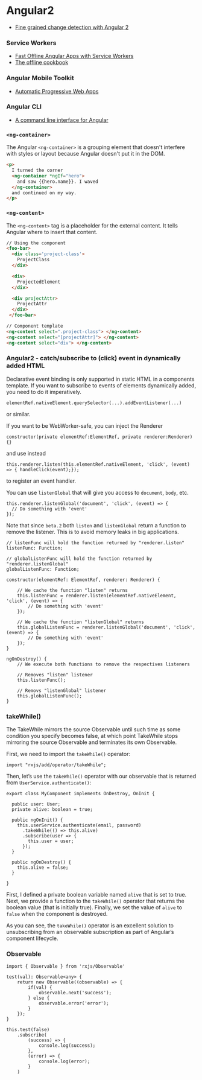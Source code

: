 # Angular2

* [Fine grained change detection with Angular 2](https://juristr.com/blog/2016/04/angular2-change-detection/)

### Service Workers
* [Fast Offline Angular Apps with Service Workers](https://coryrylan.com/blog/fast-offline-angular-apps-with-service-workers)
* [The offline cookbook](https://jakearchibald.com/2014/offline-cookbook/)

### Angular Mobile Toolkit
* [Automatic Progressive Web Apps](https://mobile.angular.io)

### Angular CLI
* [A command line interface for Angular](https://cli.angular.io)

### ```<ng-container>```
The Angular ```<ng-container>``` is a grouping element that doesn't interfere with styles or layout because Angular doesn't put it in the DOM.
```html
<p>
  I turned the corner
  <ng-container *ngIf="hero">
    and saw {{hero.name}}. I waved
  </ng-container>
  and continued on my way.
</p>
```

### ```<ng-content>```
The ```<ng-content>``` tag is a placeholder for the external content. It tells Angular where to insert that content.
```html
// Using the component
<foo-bar>
  <div class='project-class'>
    ProjectClass
  </div>

  <div>
    ProjectedElement
  </div>

  <div projectAttr>
    ProjectAttr
  </div>
 </foo-bar>
 ``` 
 
 ```html
 // Component template
<ng-content select=".project-class"> </ng-content>
<ng-content select="[projectAttr]"> </ng-content>
<ng-content select="div"> </ng-content>
```

### Angular2 - catch/subscribe to (click) event in dynamically added HTML  
Declarative event binding is only supported in static HTML in a components template.
If you want to subscribe to events of elements dynamically added, you need to do it imperatively.
```
elementRef.nativeElement.querySelector(...).addEventListener(...)
```
or similar.

If you want to be WebWorker-safe, you can inject the Renderer
```
constructor(private elementRef:ElementRef, private renderer:Renderer) {}
```
and use instead
```
this.renderer.listen(this.elementRef.nativeElement, 'click', (event) => { handleClick(event);});
```
to register an event handler.

You can use ```listenGlobal``` that will give you access to ```document```, ```body```, etc.
```
this.renderer.listenGlobal('document', 'click', (event) => {
  // Do something with 'event'
});
```

Note that since ```beta.2``` both ```listen``` and ```listenGlobal``` return a function to remove the listener. This is to avoid memory leaks in big applications.
```
// listenFunc will hold the function returned by "renderer.listen"
listenFunc: Function;

// globalListenFunc will hold the function returned by "renderer.listenGlobal"
globalListenFunc: Function;

constructor(elementRef: ElementRef, renderer: Renderer) {

    // We cache the function "listen" returns
    this.listenFunc = renderer.listen(elementRef.nativeElement, 'click', (event) => {
        // Do something with 'event'
    });

    // We cache the function "listenGlobal" returns
    this.globalListenFunc = renderer.listenGlobal('document', 'click', (event) => {
        // Do something with 'event'
    });
}

ngOnDestroy() {
    // We execute both functions to remove the respectives listeners

    // Removes "listen" listener
    this.listenFunc();

    // Removs "listenGlobal" listener
    this.globalListenFunc();
}
```

### takeWhile()

The TakeWhile mirrors the source Observable until such time as some condition you specify becomes false, at which point TakeWhile stops mirroring the source Observable and terminates its own Observable.

First, we need to import the ```takeWhile()``` operator:
```
import "rxjs/add/operator/takeWhile";
```

Then, let’s use the ```takeWhile()``` operator with our observable that is returned from ```UserService.authenticate()```:
```
export class MyComponent implements OnDestroy, OnInit {

  public user: User;
  private alive: boolean = true;

  public ngOnInit() {
    this.userService.authenticate(email, password)
      .takeWhile(() => this.alive)
      .subscribe(user => {
        this.user = user;
      });
  }

  public ngOnDestroy() {
    this.alive = false;
  }

}
```

First, I defined a private boolean variable named ```alive``` that is set to true. Next, we provide a function to the ```takeWhile()``` operator that returns the boolean value (that is initially true). Finally, we set the value of ```alive``` to ```false``` when the component is destroyed.

As you can see, the ```takeWhile()``` operator is an excellent solution to unsubscribing from an observable subscription as part of Angular’s component lifecycle.

### Observable
```
import { Observable } from 'rxjs/Observable'

test(val): Observable<any> {
    return new Observable((observable) => {
        if(val) {
            observable.next('success');
        } else {
            observable.error('error');
        }
    });
}

this.test(false)
    .subscribe(
        (success) => {
            console.log(success);
        },
        (error) => {
            console.log(error);
        }
    )
```
